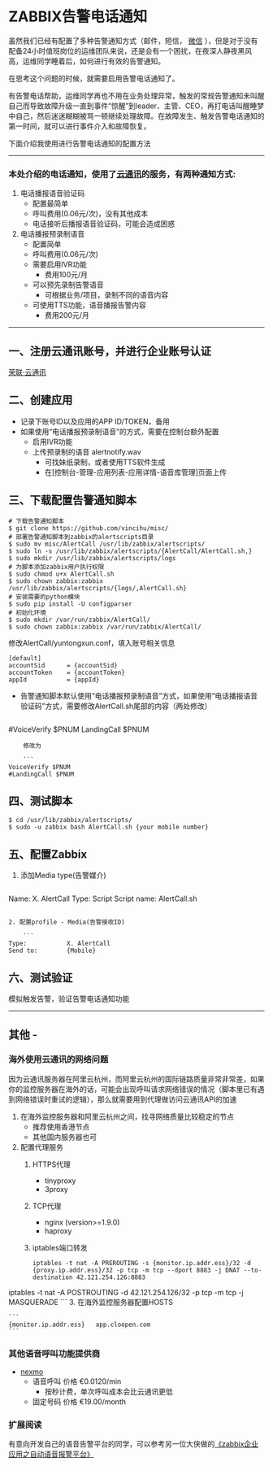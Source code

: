 # ZABBIX告警电话通知
虽然我们已经有配置了多种告警通知方式（邮件，短信， [微信](https://github.com/vincihu/misc/tree/master/AlertWeixin) ），但是对于没有配备24小时值班岗位的运维团队来说，还是会有一个困扰，在夜深人静夜黑风高，运维同学睡着后，如何进行有效的告警通知。

在思考这个问题的时候，就需要启用告警电话通知了。

有告警电话帮助，运维同学再也不用在业务处理异常，触发的常规告警通知未叫醒自己而导致故障升级一直到事件“惊醒”到leader、主管、CEO，再打电话叫醒睡梦中自己，然后迷迷糊糊被骂一顿继续处理故障。在故障发生、触发告警电话通知的第一时间，就可以进行事件介入和故障恢复。

下面介绍我使用进行告警电话通知的配置方法

---
### 本处介绍的电话通知，使用了[云通讯](http://www.yuntongxun.com/)的服务，有两种通知方式:

1. 电话播报语音验证码
	- 配置最简单
	- 呼叫费用(0.06元/次)，没有其他成本
	- 电话接听后播报语音验证码，可能会造成困惑
2. 电话播报预录制语音
	- 配置简单
	- 呼叫费用(0.06元/次)
    - 需要启用IVR功能
   		- 费用100元/月
	- 可以预先录制告警语音
		- 可根据业务/项目，录制不同的语音内容
	- 可使用TTS功能，语音播报告警内容
		- 费用200元/月



---

## 一、注册云通讯账号，并进行企业账号认证
[荣联·云通讯](http://www.yuntongxun.com/)

## 二、创建应用
- 记录下账号ID以及应用的APP ID/TOKEN，备用
- 如果使用“电话播报预录制语音”的方式，需要在控制台额外配置
	- 启用IVR功能
	- 上传预录制的语音 alertnotify.wav
		- 可找妹纸录制，或者使用TTS软件生成
		- 在[控制台-管理-应用列表-应用详情-语音库管理]页面上传

## 三、下载配置告警通知脚本

```
# 下载告警通知脚本
$ git clone https://github.com/vincihu/misc/
# 部署告警通知脚本到zabbix的alertscripts目录
$ sudo mv misc/AlertCall /usr/lib/zabbix/alertscripts/
$ sudo ln -s /usr/lib/zabbix/alertscripts/{AlertCall/AlertCall.sh,}
$ sudo mkdir /usr/lib/zabbix/alertscripts/logs
# 为脚本添加zabbix用户执行权限
$ sudo chmod u+x AlertCall.sh
$ sudo chown zabbix:zabbix /usr/lib/zabbix/alertscripts/{logs/,AlertCall.sh}
# 安装需要的python模块
$ sudo pip install -U configparser
# 初始化环境
$ sudo mkdir /var/run/zabbix/AlertCall/
$ sudo chown zabbix:zabbix /var/run/zabbix/AlertCall/
```
修改AlertCall/yuntongxun.conf，填入账号相关信息

```
[default]
accountSid      = {accountSid}
accountToken    = {accountToken}
appId           = {appId}
```

- 告警通知脚本默认使用“电话播报预录制语音”方式，如果使用“电话播报语音验证码”方式，需要修改AlertCall.sh尾部的内容（两处修改）

	```
#VoiceVerify $PNUM
LandingCall $PNUM
```
	修改为
	
	```
VoiceVerify $PNUM
#LandingCall $PNUM
```

## 四、测试脚本

```
$ cd /usr/lib/zabbix/alertscripts/
$ sudo -u zabbix bash AlertCall.sh {your mobile number}
```


## 五、配置Zabbix

1. 添加Media type(告警媒介)

	```
Name:			X. AlertCall
Type:			Script
Script name:	AlertCall.sh
```

2. 配置profile - Media(告警接收ID)

	```
Type:			X. AlertCall
Send to:		{Mobile}
```

## 六、测试验证
模拟触发告警，验证告警电话通知功能
	
---
## 其他 -

### 海外使用云通讯的网络问题
因为云通讯服务器在阿里云杭州，而阿里云杭州的国际链路质量非常非常差，如果你的监控服务器在海外的话，可能会出现呼叫请求网络错误的情况（脚本里已有遇到网络错误时重试的逻辑），那么就需要用到代理做访问云通讯API的加速

1. 在海外监控服务器和阿里云杭州之间，找寻网络质量比较稳定的节点
	- 推荐使用香港节点
	- 其他国内服务器也可
2. 配置代理服务
	1. HTTPS代理
		- tinyproxy
		- 3proxy
	2. TCP代理
		- nginx (version>=1.9.0)
		- haproxy
	3. iptables端口转发
	
		```
		iptables -t nat -A PREROUTING -s {monitor.ip.addr.ess}/32 -d {proxy.ip.addr.ess}/32 -p tcp -m tcp --dport 8883 -j DNAT --to-destination 42.121.254.126:8883
iptables -t nat -A POSTROUTING -d 42.121.254.126/32 -p tcp -m tcp -j MASQUERADE
		```
3. 在海外监控服务器配置HOSTS

	```
	{monitor.ip.addr.ess}   app.cloopen.com
	```



### 其他语音呼叫功能提供商

- [nexmo](https://www.nexmo.com/)
	- 语音呼叫 价格 €0.0120/min
		- 按秒计费，单次呼叫成本会比云通讯更低
	- 固定号码 价格 €19.00/month


### 扩展阅读
有意向开发自己的语音告警平台的同学，可以参考另一位大侠做的[《zabbix企业应用之自动语音报警平台》](
http://dl528888.blog.51cto.com/2382721/1639579)
